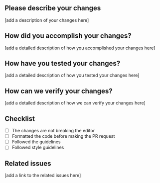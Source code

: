 ## Please describe your changes

[add a description of your changes here]

## How did you accomplish your changes?

[add a detailed description of how you accomplished your changes here]

## How have you tested your changes?

[add a detailed description of how you tested your changes here]

## How can we verify your changes?

[add a detailed description of how we can verify your changes here]

## Checklist

- [ ] The changes are not breaking the editor
- [ ] Formatted the code before making the PR request
- [ ] Followed the guidelines
- [ ] Followed style guidelines

## Related issues

[add a link to the related issues here]
